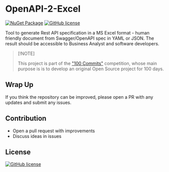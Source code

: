 # OpenAPI-2-Excel

[![NuGet Package](https://img.shields.io/badge/.NET%20-8.0-blue.svg)](https://dotnet.microsoft.com/en-us/download/dotnet/8.0)
[![GitHub license](https://img.shields.io/badge/License-MIT-green.svg)](https://github.com/pszybiak/openapi-2-excel/blob/main/LICENSE.md)

Tool to generate Rest API specification in a MS Excel format - human friendly document from Swagger/OpenAPI spec in YAML or JSON. The result should be accessible to Business Analyst and software developers.

> \[!NOTE]
>
> This project is part of the ["100 Commits"](https://100commitow.pl/) competition, whose main purpose is is to develop an original Open Source project for 100 days.
>

## Wrap Up

If you think the repository can be improved, please open a PR with any updates and submit any issues.

## Contribution

- Open a pull request with improvements
- Discuss ideas in issues

## License

[![GitHub license](https://img.shields.io/badge/License-MIT-green.svg)](https://github.com/pszybiak/openapi-2-excel/blob/main/LICENSE.md)